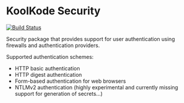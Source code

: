# KoolKode Security

[![Build Status](https://travis-ci.org/koolkode/security.svg?branch=master)](https://travis-ci.org/koolkode/security)

Security package that provides support for user authentication using firewalls and authentication providers.

Supported authentication schemes:
- HTTP basic authentication
- HTTP digest authentication
- Form-based authentication for web browsers
- NTLMv2 authentication (highly experimental and currently missing support for generation of secrets...)
